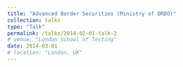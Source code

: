 ```yaml
---
title: "Advanced Border Securities (Ministry of DRDO)"
collection: talks
type: "Talk"
permalink: /talks/2014-02-01-talk-2
# venue: "London School of Testing"
date: 2014-03-01
# location: "London, UK"
---
```


<!-- [More information here](http://example2.com)

This is a description of your talk, which is a markdown files that can be all markdown-ified like any other post. Yay markdown! -->
